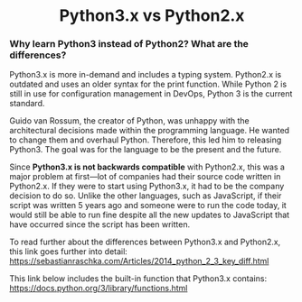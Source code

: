 <h1 align="center">
Python3.x vs Python2.x
</h1>

### Why learn Python3 instead of Python2? What are the differences?
Python3.x is more in-demand and includes a typing system. Python2.x is 
outdated and uses an older syntax for the print function. While Python 2 
is still in use for configuration management in DevOps, Python 3 is the 
current standard.

Guido van Rossum, the creator of Python, was unhappy with the architectural
decisions made within the programming language. He wanted to change them and
overhaul Python. Therefore, this led him to releasing Python3. The goal was
for the language to be the present and the future.

Since **Python3.x is not backwards compatible** with Python2.x, this was a major
problem at first—lot of companies had their source code written in 
Python2.x. If they were to start using Python3.x, it had to be the company
decision to do so. Unlike the other languages, such as JavaScript, if their
script was written 5 years ago and someone were to run the code today, it
would still be able to run fine despite all the new updates to JavaScript
that have occurred since the script has been written.

To read further about the differences between Python3.x and Python2.x, this
link goes further into detail:
https://sebastianraschka.com/Articles/2014_python_2_3_key_diff.html

This link below includes the built-in function that Python3.x contains:
https://docs.python.org/3/library/functions.html
